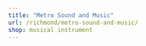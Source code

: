 ```yaml
---
title: "Metro Sound and Music"
url: /richmond/metro-sound-and-music/
shop: musical instrument
---
```

